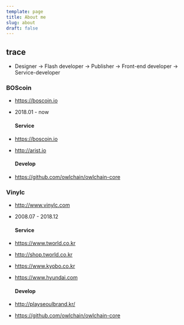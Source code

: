 ```yaml
---
template: page
title: About me
slug: about
draft: false
---
```

##

## trace
-  Designer -> Flash developer -> Publisher -> Front-end developer -> Service-developer

### BOScoin
- <https://boscoin.io>
- 2018.01 - now

  #### Service
- <https://boscoin.io>
- <http://arist.io>

  #### Develop
- <https://github.com/owlchain/owlchain-core>

### Vinylc
- <http://www.vinylc.com>
- 2008.07 - 2018.12
  
  #### Service 
- <https://www.tworld.co.kr>
- <http://shop.tworld.co.kr>
- <https://www.kyobo.co.kr>
- <https://www.hyundai.com>
 
  #### Develop
- <http://playseoulbrand.kr/>
- <https://github.com/owlchain/owlchain-core>
